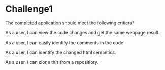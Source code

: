 # Challenge1
The completed application should meet the following critiera*

As a user, I can view the code changes and get the same webpage result.


As a user, I can easily identify the comments in the code.


As a user, I can identify the changed html semantics.


As a user, I can clone this from a repositiory.



